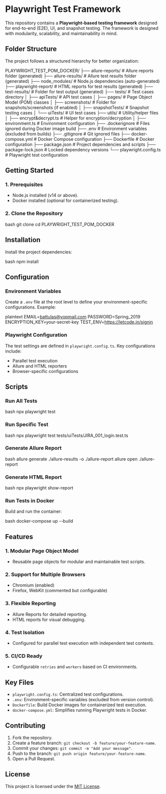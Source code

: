 
# **Playwright Test Framework**

This repository contains a **Playwright-based testing framework** designed for end-to-end (E2E), UI, and snapshot testing. The framework is designed with modularity, scalability, and maintainability in mind.



## **Folder Structure**

The project follows a structured hierarchy for better organization:


PLAYWRIGHT_TEST_POM_DOCKER/
├── allure-reports/         # Allure reports folder (generated)
├── allure-results/         # Allure test results folder (generated)
├── node_modules/           # Node.js dependencies (auto-generated)
├── playwright-report/      # HTML reports for test results (generated)
├── test-results/           # Folder for test output (generated)
├── tests/                  # Test cases directory
│   ├── apiTests/           # API test cases
│   ├── pages/              # Page Object Model (POM) classes
│   ├── screenshots/        # Folder for snapshots/screenshots (if enabled)
│   ├── snapshotTests/      # Snapshot testing cases
│   └── uiTests/            # UI test cases
├── utils/                  # Utility/helper files
│   ├── encrypt&decrypt.ts  # Helper for encryption/decryption
│   ├── environment.ts      # Environment configuration
├── .dockerignore           # Files ignored during Docker image build
├── .env                    # Environment variables (excluded from builds)
├── .gitignore              # Git ignored files
├── docker-compose.yml      # Docker Compose configuration
├── Dockerfile              # Docker configuration
├── package.json            # Project dependencies and scripts
├── package-lock.json       # Locked dependency versions
└── playwright.config.ts    # Playwright test configuration




## **Getting Started**

### **1. Prerequisites**

- Node.js installed (v14 or above).
- Docker installed (optional for containerized testing).

### **2. Clone the Repository**

bash
git clone <repository-url>
cd PLAYWRIGHT_TEST_POM_DOCKER


## **Installation**

Install the project dependencies:

bash
npm install




## **Configuration**

### **Environment Variables**
Create a `.env` file at the root level to define your environment-specific configurations. Example:

plaintext
EMAIL=battulas@yopmail.com
PASSWORD=Spring_2019
ENCRYPTION_KEY=your-secret-key
TEST_ENV=https://letcode.in/signin


### **Playwright Configuration**
The test settings are defined in `playwright.config.ts`. Key configurations include:
- Parallel test execution
- Allure and HTML reporters
- Browser-specific configurations



## **Scripts**

### **Run All Tests**

bash
npx playwright test


### **Run Specific Test**

bash
npx playwright test tests/uiTests/JIRA_001_login.test.ts


### **Generate Allure Report**

bash
allure generate ./allure-results -o ./allure-report
allure open ./allure-report


### **Generate HTML Report**

bash
npx playwright show-report


### **Run Tests in Docker**

Build and run the container:

bash
docker-compose up --build




## **Features**

### **1. Modular Page Object Model**
- Reusable page objects for modular and maintainable test scripts.

### **2. Support for Multiple Browsers**
- Chromium (enabled)
- Firefox, WebKit (commented but configurable)

### **3. Flexible Reporting**
- Allure Reports for detailed reporting.
- HTML reports for visual debugging.

### **4. Test Isolation**
- Configured for parallel test execution with independent test contexts.

### **5. CI/CD Ready**
- Configurable `retries` and `workers` based on CI environments.



## **Key Files**

- `playwright.config.ts`: Centralized test configurations.
- `.env`: Environment-specific variables (excluded from version control).
- `Dockerfile`: Build Docker images for containerized test execution.
- `docker-compose.yml`: Simplifies running Playwright tests in Docker.



## **Contributing**

1. Fork the repository.
2. Create a feature branch: `git checkout -b feature/your-feature-name`.
3. Commit your changes: `git commit -m "Add your message"`.
4. Push to the branch: `git push origin feature/your-feature-name`.
5. Open a Pull Request.



## **License**

This project is licensed under the [MIT License](LICENSE).


